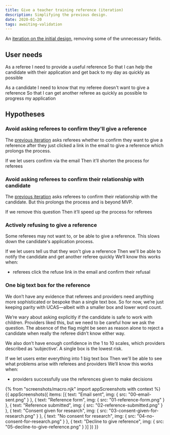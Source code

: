 ```yaml
---
title: Give a teacher training reference (iteration)
description: Simplifying the previous design.
date: 2020-01-20
tags: awaiting-validation
---
```

An [iteration on the initial design](/apply-for-teacher-training/give-a-reference), removing some of the unnecessary fields.

## User needs

As a referee
I need to provide a useful reference
So that I can help the candidate with their application and get back to my day as quickly as possible

As a candidate
I need to know that my referee doesn't want to give a reference
So that I can get another referee as quickly as possible to progress my application

## Hypotheses

### Avoid asking referees to confirm they'll give a reference

The [previous iteration](/apply-for-teacher-training/give-a-reference) asks referees whether to confirm they want to give a reference after  they just clicked a link in the email to give a reference which prolongs the process.

If we let users confirm via the email
Then it’ll shorten the process for referees

### Avoid asking referees to confirm their relationship with candidate

The [previous iteration](/apply-for-teacher-training/give-a-reference#start-page) asks referees to confirm their relationship with the candidate. But this prolongs the process and is beyond MVP.

If we remove this question
Then it’ll speed up the process for referees

### Actively refusing to give a reference

Some referees may not want to, or be able to give a reference. This slows down the candidate's application process.

If we let users tell us that they won't give a reference
Then we'll be able to notify the candidate and get another referee quickly
We‘ll know this works when:
- referees click the refuse link in the email and confirm their refusal

### One big text box for the reference

We don’t have any evidence that referees and providers need anything more sophisticated or bespoke than a single text box. So for now, we’re just keeping parity with UCAS—albeit with a smaller box and lower word count.

We’re wary about asking explicitly if the candidate is safe to work with children. Providers liked this, but we need to be careful how we ask the question. The absence of the flag might be seen as reason alone to reject a candidate when really the referee didn’t know either way.

We also don’t have enough confidence in the 1 to 10 scales, which providers described as ‘subjective’. A single box is the lowest risk.

If we let users enter everything into 1 big text box
Then we'll be able to see what problems arise with referees and providers
We’ll know this works when:
- providers successfully use the references given to make decisions

{% from "screenshots/macro.njk" import appScreenshots with context %}
{{ appScreenshots({
  items: [{
      text: "Email sent",
      img: { src: "00-email-sent.png" }
    }, {
      text: "Reference form",
      img: { src: "01-reference-form.png" }
    }, {
      text: "Reference submitted",
      img: { src: "02-reference-submitted.png" }
    }, {
      text: "Consent given for research",
      img: { src: "03-consent-given-for-research.png" }
    }, {
      text: "No consent for research",
      img: { src: "04-no-consent-for-research.png" }
    }, {
      text: "Decline to give reference",
      img: { src: "05-decline-to-give-reference.png" }
    }]
}) }}
